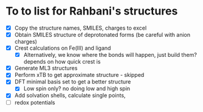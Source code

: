 # To to list for Rahbani's structures

- [x] Copy the structure names, SMILES, charges to excel
- [x] Obtain SMILES structure of deprotonated forms (be careful with anion charges)
- [x] Crest calculations on Fe(III) and ligand
  - [x] Alternatively, we know where the bonds will happen, just build them? depends on how quick crest is
- [x] Generate ML3 structures
- [x] Perform xTB to get approximate structure - skipped
- [x] DFT minimal basis set to get a better structure
  - [x] Low spin only? no doing low and high spin
- [x] Add solvation shells, calculate single points, 
- [ ] redox potentials
